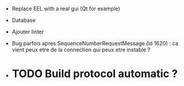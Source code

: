 - Replace EEL with a real gui (Qt for example)

- Database

- Ajouter linter

- Bug parfois apres SequenceNumberRequestMessage (id 1620) : ca vient peux etre de la connection qui peux etre instable ?

- # TODO Build protocol automatic ? 